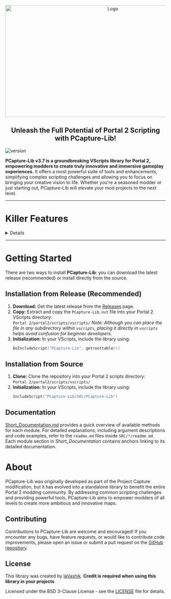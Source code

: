 <div align="center">
<img src="other\logo.png" alt="Logo" width="660" height="350">

<h2 align="center">
    Unleash the Full Potential of Portal 2 Scripting with PCapture-Lib!
</h2>
</div>

![version](https://img.shields.io/badge/Pcapture--Lib-v3.7--Stable-%23FFA500?style=flat-square&logo=github&link=https%3A%2F%2Fgithub.com%2FIaVashik%2FPCapture-LIB)

**PCapture-Lib v3.7 is a groundbreaking VScripts library for Portal 2, empowering modders to create truly innovative and immersive gameplay experiences.**  It offers a most powerful suite of tools and enhancements, simplifying complex scripting challenges and allowing you to focus on bringing your creative vision to life. Whether you're a seasoned modder or just starting out, PCapture-Lib will elevate your mod projects to the next level.

---

<h1 style="border-bottom: none;">Killer Features</h1>
<details>

* **Advanced Ray Tracing with Portal Support:** Seamlessly integrate portal interactions into your raycasts with `TracePlus.PortalBbox` (precise) and `TracePlus.PortalCheap` (fast). This game-changing feature opens up a world of possibilities for portal-based mechanics, previously unattainable with standard VScripts.

* **Optimized Bounding Box TraceCasting:** Perform highly efficient collision detection with `TracePlus.Bbox`, utilizing advanced techniques like segment-based search, entity filtering and caching, and optional binary refinement. This ensures smooth performance even in complex map scenarios.

* **Powerful `CBaseEntity` Wrapper:** The `pcapEntity` class, accessible through `entLib`, provides an extensive set of methods for manipulating entity properties, controlling animations, handling sounds, managing outputs and inputs, and much more. This dramatically simplifies entity scripting and allows for advanced entity control.

* **Asynchronous Event Scheduling:** The `ActionScheduler` module offers a robust event scheduling system with support for delayed actions, intervals, and asynchronous operations using the `yield` keyword. This allows for more flexible and responsive scripting compared to standard VScripts mechanisms.

* **Enhanced Data Structures:** Leverage powerful data structures like `ArrayEx`, `List`, and `AVLTree` from the `IDT` module to manage and manipulate data efficiently. These additions provide significant improvements over standard VScripts arrays and offer more flexibility for complex data handling.

* **Comprehensive Math Module:** Utilize a rich set of mathematical functions and objects, including quaternions (`Quaternion`), matrices (`Matrix`), linear interpolation (`lerp`), and easing functions (`ease`), for complex calculations and animations.

* **File Operations and Utilities:** Streamline file reading and writing with the `File` class and access various utility functions for tasks like logging, player hooks, portal management, and more.

* **Entity Script Animations:** Easily create smooth animations for entity alpha (opacity), color and etc. using functions like `AlphaTransition`, `ColorTransition`, `PositionTransition`... Real-time animation variants are also available for more dynamic control.

* **HUD Elements:** Create custom HUD elements like screen text (`ScreenText`) and instructor hints (`HintInstructor`) to provide feedback and guidance to players.

### And more! You can find the whole list [here](Short_Documentation.md)

</details>

---

# Getting Started

There are two ways to install **PCapture-Lib**: you can download the latest release (recommended) or install directly from the source.

## Installation from Release (Recommended)

1. **Download:** Get the latest release from the [Releases](https://github.com/IaVashik/PCapture-LIB/releases) page.
2. **Copy:** Extract and copy the `PCapture-Lib.nut` file into your Portal 2 VScripts directory:  
   `Portal 2/portal2/scripts/vscripts/` 
   *Note: Although you can place the file in any subdirectory within `vscripts`, placing it directly in `vscripts` helps avoid confusion for beginner developers.*
3. **Initialization:** In your VScripts, include the library using:
   ```lua
   DoIncludeScript("PCapture-Lib", getroottable())
   ```

## Installation from Source

1. **Clone:** Clone the repository into your Portal 2 scripts directory:  
   `Portal 2/portal2/scripts/vscripts/` 
2. **Initialization:** In your VScripts, include the library using:
   ```lua
   IncludeScript("PCapture-Lib/SRC/PCapture-Lib")
   ```

## Documentation

[Short_Documentation.md](Short_Documentation.md) provides a quick overview of available methods for each module. For detailed explanations, including argument descriptions and code examples, refer to the `readme.md` files inside `SRC/*/readme.md`. Each module section in *Short_Documentation* contains anchors linking to its detailed documentation.


# About

PCapture-Lib was originally developed as part of the Project Capture modification, but it has evolved into a standalone library to benefit the entire Portal 2 modding community. By addressing common scripting challenges and providing powerful tools, PCapture-Lib aims to empower modders of all levels to create more ambitious and innovative maps.

## Contributing

Contributions to PCapture-Lib are welcome and encouraged! If you encounter any bugs, have feature requests, or would like to contribute code improvements, please open an issue or submit a pull request on the [GitHub repository](https://github.com/iaVashik/PCapture-LIB/).

## License

This library was created by [laVashik](https://lavashik.lol/). **Credit is required when using this library in your projects**

Licensed under the BSD 3-Clause License - see the [LICENSE](LICENSE) file for details.